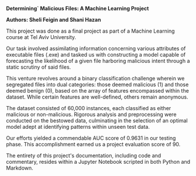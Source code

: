 **Determining` Malicious Files: A Machine Learning Project**

**Authors: Sheli Feigin and Shani Hazan**

This project was done as a final project as part of a Machine Learning course at Tel Aviv University.

Our task involved assimilating information concerning various attributes of executable files (.exe) and tasked us with constructing a model capable of forecasting the likelihood of a given file harboring malicious intent through a static scrutiny of said files.

This venture revolves around a binary classification challenge wherein we segregated files into dual categories: those deemed malicious (1) and those deemed benign (0), based on the array of features encompassed within the dataset. While certain features are well-defined, others remain anonymous. 

The dataset consisted of 60,000 instances, each classified as either malicious or non-malicious. Rigorous analysis and preprocessing were conducted on the bestowed data, culminating in the selection of an optimal model adept at identifying patterns within unseen test data.

Our efforts yielded a commendable AUC score of 0.9631 in our testing phase. This accomplishment earned us a project evaluation score of 90.

The entirety of this project's documentation, including code and commentary, resides within a Jupyter Notebook scripted in both Python and Markdown.
